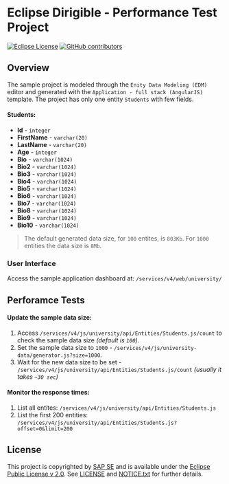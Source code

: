 # Eclipse Dirigible - Performance Test Project

[![Eclipse License](http://img.shields.io/badge/license-Eclipse-brightgreen.svg)](LICENSE)
[![GitHub contributors](https://img.shields.io/github/contributors/dirigiblelabs/performance-test.svg)](https://github.com/dirigiblelabs/performance-test/graphs/contributors)

## Overview

The sample project is modeled through the `Enity Data Modeling (EDM)` editor and generated with the `Application - full stack (AngularJS)` template.
The project has only one entity `Students` with few fields.

#### Students:

- **Id** - `integer`
- **FirstName** - `varchar(20)`
- **LastName** - `varchar(20)`
- **Age** - `integer`
- **Bio** - `varchar(1024)`
- **Bio2** - `varchar(1024)`
- **Bio3** - `varchar(1024)`
- **Bio4** - `varchar(1024)`
- **Bio5** - `varchar(1024)`
- **Bio6** - `varchar(1024)`
- **Bio7** - `varchar(1024)`
- **Bio8** - `varchar(1024)`
- **Bio9** - `varchar(1024)`
- **Bio10** - `varchar(1024)`

> The default generated data size, for `100` entites, is `803Kb`. For `1000` entities the data size is `8Mb`.

### User Interface

Access the sample application dashboard at: `/services/v4/web/university/`

## Perforamce Tests

#### Update the sample data size:

1. Access `/services/v4/js/university/api/Entities/Students.js/count` to check the sample data size _(default is `100`)_.
1. Set the sample data size to `1000` -  `/services/v4/js/university-data/generator.js?size=1000`.
1. Wait for the new data size to be set - `/services/v4/js/university/api/Entities/Students.js/count` _(usually it takes `~30 sec`)_

#### Monitor the response times:

1. List all entites: `/services/v4/js/university/api/Entities/Students.js`
1. List the first 200 entities: `/services/v4/js/university/api/Entities/Students.js?offset=0&limit=200`

## License

This project is copyrighted by [SAP SE](http://www.sap.com/) and is available under the [Eclipse Public License v 2.0](https://www.eclipse.org/legal/epl-v20.html). See [LICENSE](LICENSE) and [NOTICE.txt](NOTICE.txt) for further details.

